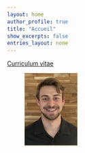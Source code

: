 ```yaml
---
layout: home
author_profile: true
title: "Accueil"
show_excerpts: false
entries_layout: none
---
```

[Curriculum vitae](pages/cv/) 

<figure class="half">
  <img src="assets/photo.png" alt="Jules Malavieille" style="width:30%">
  <figcaption style="font-size: 1.3em; font-weight: bold;>Jules Malavieille</figcaption>
</figure>

I am currently in the final year of a Master’s degree in Biological Oceanography and Marine Ecology at Aix-Marseille University, with a specialization in mathematical modelling and data analysis.

This site is a portfolio showcasing a selection of academic work and personal projects at the intersection of mathematics, system dynamics and computer science.

My interests span several fields, including bifurcation theory, chaos theory, stochastic modelling, and machine learning. I enjoy applying rigorous mathematics to real-world problems, building tools, and exploring complex system dynamics. My goal is to design rigorous models that help understand, anticipate or reproduce all types of dynamics.


